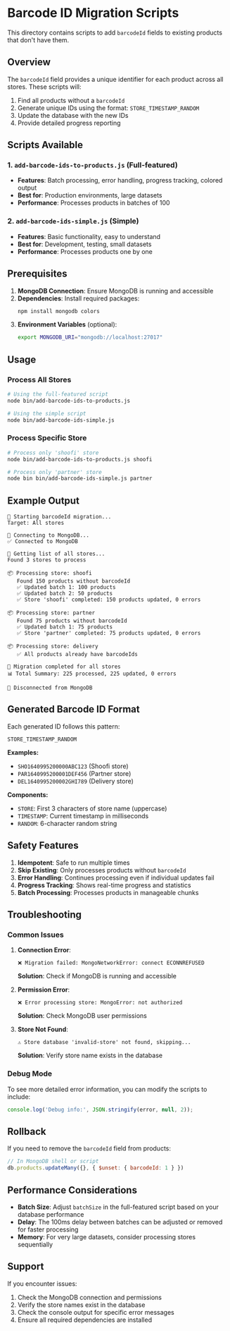 # Barcode ID Migration Scripts

This directory contains scripts to add `barcodeId` fields to existing products that don't have them.

## Overview

The `barcodeId` field provides a unique identifier for each product across all stores. These scripts will:

1. Find all products without a `barcodeId`
2. Generate unique IDs using the format: `STORE_TIMESTAMP_RANDOM`
3. Update the database with the new IDs
4. Provide detailed progress reporting

## Scripts Available

### 1. `add-barcode-ids-to-products.js` (Full-featured)
- **Features**: Batch processing, error handling, progress tracking, colored output
- **Best for**: Production environments, large datasets
- **Performance**: Processes products in batches of 100

### 2. `add-barcode-ids-simple.js` (Simple)
- **Features**: Basic functionality, easy to understand
- **Best for**: Development, testing, small datasets
- **Performance**: Processes products one by one

## Prerequisites

1. **MongoDB Connection**: Ensure MongoDB is running and accessible
2. **Dependencies**: Install required packages:
   ```bash
   npm install mongodb colors
   ```
3. **Environment Variables** (optional):
   ```bash
   export MONGODB_URI="mongodb://localhost:27017"
   ```

## Usage

### Process All Stores
```bash
# Using the full-featured script
node bin/add-barcode-ids-to-products.js

# Using the simple script
node bin/add-barcode-ids-simple.js
```

### Process Specific Store
```bash
# Process only 'shoofi' store
node bin/add-barcode-ids-to-products.js shoofi

# Process only 'partner' store
node bin bin/add-barcode-ids-simple.js partner
```

## Example Output

```
🚀 Starting barcodeId migration...
Target: All stores

🔌 Connecting to MongoDB...
✅ Connected to MongoDB

🏪 Getting list of all stores...
Found 3 stores to process

📦 Processing store: shoofi
   Found 150 products without barcodeId
   ✅ Updated batch 1: 100 products
   ✅ Updated batch 2: 50 products
   ✅ Store 'shoofi' completed: 150 products updated, 0 errors

📦 Processing store: partner
   Found 75 products without barcodeId
   ✅ Updated batch 1: 75 products
   ✅ Store 'partner' completed: 75 products updated, 0 errors

📦 Processing store: delivery
   ✅ All products already have barcodeIds

🎉 Migration completed for all stores
📊 Total Summary: 225 processed, 225 updated, 0 errors

🔌 Disconnected from MongoDB
```

## Generated Barcode ID Format

Each generated ID follows this pattern:
```
STORE_TIMESTAMP_RANDOM
```

**Examples:**
- `SHO1640995200000ABC123` (Shoofi store)
- `PAR1640995200001DEF456` (Partner store)
- `DEL1640995200002GHI789` (Delivery store)

**Components:**
- `STORE`: First 3 characters of store name (uppercase)
- `TIMESTAMP`: Current timestamp in milliseconds
- `RANDOM`: 6-character random string

## Safety Features

1. **Idempotent**: Safe to run multiple times
2. **Skip Existing**: Only processes products without `barcodeId`
3. **Error Handling**: Continues processing even if individual updates fail
4. **Progress Tracking**: Shows real-time progress and statistics
5. **Batch Processing**: Processes products in manageable chunks

## Troubleshooting

### Common Issues

1. **Connection Error**:
   ```
   ❌ Migration failed: MongoNetworkError: connect ECONNREFUSED
   ```
   **Solution**: Check if MongoDB is running and accessible

2. **Permission Error**:
   ```
   ❌ Error processing store: MongoError: not authorized
   ```
   **Solution**: Check MongoDB user permissions

3. **Store Not Found**:
   ```
   ⚠️ Store database 'invalid-store' not found, skipping...
   ```
   **Solution**: Verify store name exists in the database

### Debug Mode

To see more detailed error information, you can modify the scripts to include:
```javascript
console.log('Debug info:', JSON.stringify(error, null, 2));
```

## Rollback

If you need to remove the `barcodeId` field from products:

```javascript
// In MongoDB shell or script
db.products.updateMany({}, { $unset: { barcodeId: 1 } })
```

## Performance Considerations

- **Batch Size**: Adjust `batchSize` in the full-featured script based on your database performance
- **Delay**: The 100ms delay between batches can be adjusted or removed for faster processing
- **Memory**: For very large datasets, consider processing stores sequentially

## Support

If you encounter issues:
1. Check the MongoDB connection and permissions
2. Verify the store names exist in the database
3. Check the console output for specific error messages
4. Ensure all required dependencies are installed
